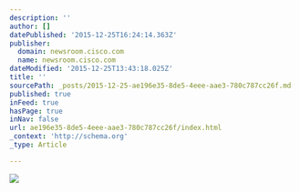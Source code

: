```yaml
---
description: ''
author: []
datePublished: '2015-12-25T16:24:14.363Z'
publisher:
  domain: newsroom.cisco.com
  name: newsroom.cisco.com
dateModified: '2015-12-25T13:43:18.025Z'
title: ''
sourcePath: _posts/2015-12-25-ae196e35-8de5-4eee-aae3-780c787cc26f.md
published: true
inFeed: true
hasPage: true
inNav: false
url: ae196e35-8de5-4eee-aae3-780c787cc26f/index.html
_context: 'http://schema.org'
_type: Article

---
```

![](http://newsroom.cisco.com/documents/10157/14740/ioe-postal_1200x630_hero_090815.jpg/5ed79cda-9220-4edf-a24d-6699987cd666?t=1441238076763)